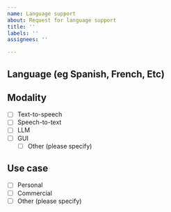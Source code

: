 ```yaml
---
name: Language support
about: Request for language support
title: ''
labels: ''
assignees: ''

---
```


## Language (eg Spanish, French, Etc)

## Modality
  - [ ] Text-to-speech
  - [ ] Speech-to-text
  - [ ] LLM
  - [ ] GUI
    - [ ] Other (please specify)

## Use case
  - [ ] Personal
  - [ ] Commercial
  - [ ] Other (please specify)